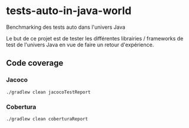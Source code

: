 # tests-auto-in-java-world
Benchmarking des tests auto dans l'univers Java

Le but de ce projet est de tester les différentes librairies / frameworks de test de l'univers Java en vue de faire un retour d'expérience.

## Code coverage

### Jacoco
`./gradlew clean jacocoTestReport`

### Cobertura
`./gradlew clean coberturaReport`